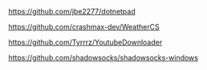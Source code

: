 https://github.com/jbe2277/dotnetpad

https://github.com/crashmax-dev/WeatherCS

https://github.com/Tyrrrz/YoutubeDownloader

https://github.com/shadowsocks/shadowsocks-windows
